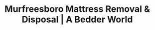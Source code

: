 ---
layout: location.njk
title: "Murfreesboro Mattress Removal & Disposal | A Bedder World"
description: "Professional mattress removal in Murfreesboro, TN. Nashville's premier university town specialists serving MTSU students, faculty, and historic communities. Next-day service "
permalink: "/mattress-removal/tennessee/nashville/murfreesboro/"
city: "Murfreesboro"
state: "Tennessee"
stateAbbr: "TN"
stateSlug: "tennessee"
parentMetro: "Nashville"
tier: 2
coordinates: 
  lat: 35.8456
  lng: -86.3903
pricing:
  startingPrice: 125
  single: 125
  queen: 155
  king: 180
  boxSpring: 30
zipCodes: ["37127", "37128", "37129", "37130", "37132"]
neighborhoods: [
  {
    "name": "MTSU Campus Area",
    "zipCodes": ["37132"]
  },
  {
    "name": "The Avenue",
    "zipCodes": ["37129"]
  },
  {
    "name": "Blackman",
    "zipCodes": ["37127"]
  },
  {
    "name": "Cason Lane Corridor",
    "zipCodes": ["37128"]
  },
  {
    "name": "Gateway Village",
    "zipCodes": ["37129"]
  },
  {
    "name": "Indian Hills",
    "zipCodes": ["37130"]
  },
  {
    "name": "Northfield",
    "zipCodes": ["37129"]
  },
  {
    "name": "Stones River",
    "zipCodes": ["37128"]
  },
  {
    "name": "The Columns",
    "zipCodes": ["37129"]
  },
  {
    "name": "Westlawn",
    "zipCodes": ["37129"]
  },
  {
    "name": "Siegal",
    "zipCodes": ["37130"]
  },
  {
    "name": "Almaville",
    "zipCodes": ["37127"]
  },
  {
    "name": "Fortress Rosecrans Historic District",
    "zipCodes": ["37130"]
  },
  {
    "name": "Medical Center District",
    "zipCodes": ["37129"]
  },
  {
    "name": "Veterans Parkway Corridor",
    "zipCodes": ["37128"]
  }
]
nearbyCities: [
  {
    "name": "Nashville",
    "slug": "nashville",
    "distance": 34,
    "isSuburb": false
  },
  {
    "name": "Franklin",
    "slug": "franklin",
    "distance": 25,
    "isSuburb": true
  },
  {
    "name": "Brentwood",
    "slug": "brentwood",
    "distance": 28,
    "isSuburb": true
  },
  {
    "name": "Smyrna",
    "slug": "smyrna",
    "distance": 20,
    "isSuburb": true
  },
  {
    "name": "La Vergne",
    "slug": "la-vergne",
    "distance": 15,
    "isSuburb": true
  }
]
reviews:
  count: 47
  featured:
    - author: "MTSU Senior Amanda"
      rating: 5
      text: "Perfect timing for graduation move-out. Scheduled online during finals week and they came exactly when promised before I headed home to Memphis."
    - author: "Gateway Village Dad Steve"
      rating: 5
      text: "Super convenient for our family's bedroom upgrade. Team worked around our busy schedule with three kids and got everything done quickly."
    - author: "Blackman Mom Jennifer"
      rating: 4
      text: "Great service during our move to the new development. They understood our timing with school transfers and made it stress-free."
    - author: "Campus Area Student Jake"
      rating: 5
      text: "Way easier than trying to fit a mattress in my car to drive to the dump. Online booking was simple and they showed up right on time."
    - author: "Medical Center Nurse Lisa"
      rating: 5
      text: "Scheduled pickup between my hospital shifts perfectly. Professional crew was respectful and handled our apartment stairs no problem."
    - author: "Historic District Resident Tom"
      rating: 4
      text: "They navigated our older neighborhood streets easily and were careful with our Civil War era home's narrow doorways."

pageContent:
  heroDescription: "Next-day mattress pickup throughout Murfreesboro, Nashville's premier university town. We serve MTSU students, faculty, and historic communities. Over 1 million mattresses recycled nationwide - book online in 60 seconds."

  aboutService: "Our Murfreesboro mattress removal service delivers next-day pickup with specialized expertise from over 1 million mattresses recycled nationwide. We excel at serving Tennessee's 6th largest city, where Middle Tennessee State University's 20,000+ students create unique seasonal disposal needs alongside rapid community growth that's added 50,000+ residents since 2000. Our team understands the distinct timing requirements of MTSU students during semester transitions and graduation periods, coordinates with academic calendar move-in/move-out cycles, and manages the logistics of serving both campus-area student housing and established family neighborhoods throughout this historic community. We navigate Murfreesboro's blend of university life and Civil War heritage efficiently, coordinate with student housing protocols and growing suburban developments, handle both historic Stones River areas and modern Gateway Village communities, and work seamlessly throughout this rapidly expanding Nashville suburb. From student apartments near campus to family homes in new developments like The Avenue, we eliminate Rutherford County disposal complications while providing proper recycling that supports the environmental stewardship values important to this university community."

  serviceAreasIntro: "Professional mattress pickup throughout Murfreesboro's diverse neighborhoods, from MTSU campus areas to historic districts and rapidly growing suburban developments:"

  regulationsCompliance: "Rutherford County requires residents to transport mattresses to the Convenience Center on Old Nashville Highway with fees of $5 per mattress, operating Tuesday through Saturday with limited hours. The academic calendar creates peak demand when 20,000+ MTSU students need disposal services during May graduation and August move-in periods. University housing has specific large item disposal protocols, while the city's rapid growth has strained county facility capacity. Our service eliminates these university town complications with flexible pickup scheduling that works around semester transitions, accommodates academic calendar timing needs, handles peak demand periods efficiently, and provides comprehensive coverage throughout Murfreesboro's expanding community."

  environmentalImpact: "Our Murfreesboro service diverts 80% of mattress materials from regional landfills through certified Southeast recycling facilities. After serving MTSU students, faculty, and the broader university community, we've recycled 4,270 mattresses (170,800 pounds) supporting environmental stewardship values that align with Middle Tennessee State University's sustainability initiatives. This regional processing reduces transport emissions while creating jobs that serve Murfreesboro's education-driven economy including university operations, healthcare, and the service sector. Residents contribute to sustainability programs that reflect the environmental research and innovation happening at MTSU, supporting the university's commitment to sustainable practices that benefit this rapidly growing Nashville suburb."

  howItWorksScheduling: "Student and family-friendly scheduling with easy online booking throughout Murfreesboro. We coordinate around MTSU semester transitions, accommodate busy family schedules in growing neighborhoods, work with university housing requirements, and provide reliable service that meets this premier university town's expectations."

  howItWorksService: "Our team specializes in Murfreesboro's unique university community and rapid growth patterns. We navigate campus area logistics efficiently, coordinate with student housing protocols, handle seasonal population fluctuations during academic breaks, manage both historic and new development access needs, and provide quality service throughout this expanding Nashville suburb."

  howItWorksDisposal: "Licensed transport to certified Southeast recycling facilities where materials support regional sustainability initiatives. Steel springs and foam components contribute to the circular economy while supporting Murfreesboro's role as Nashville's premier university town and Tennessee's fastest-growing community, maintaining the environmental innovation values that connect MTSU's sustainability leadership with community environmental responsibility."

  sidebarStats:
    mattressesRemoved: "4270"

localRegulations: "Rutherford County's disposal system creates challenges with facility location on Old Nashville Highway, limited operating hours, and coordination during peak university periods. MTSU students face additional timing conflicts with semester schedules and move-in/move-out cycles when thousands need services simultaneously. Our service streamlines these university town challenges with immediate scheduling that accommodates semester transitions and academic calendar needs, comprehensive coverage throughout Murfreesboro's campus and residential areas, and recycling that exceeds basic county disposal options."

faqs:
  - question: "How quickly can you remove my mattress in Murfreesboro?"
    answer: "We provide next-day pickup throughout Murfreesboro including MTSU campus area, The Avenue, Gateway Village, Blackman, Northfield, and all university and family neighborhoods. Online booking accommodates semester schedules and busy family timing."
    
  - question: "Do you coordinate with MTSU student housing and academic schedules?"
    answer: "Absolutely. We specialize in serving Middle Tennessee State University's 20,000+ students and coordinate with semester transitions, finals periods, graduation timing, and campus housing requirements. Our scheduling works perfectly for move-in, move-out, and academic calendar changes."
    
  - question: "Can you handle peak demand during semester transitions?"
    answer: "Yes, we plan for Murfreesboro's unique seasonal patterns when student population creates high demand periods. We coordinate efficiently during August move-in, May graduation, and winter/summer break transitions when thousands of students need services simultaneously."
    
  - question: "What's included in your Murfreesboro mattress removal service?"
    answer: "Complete university town service includes pickup from student housing, family homes, and apartment complexes, flexible scheduling around academic calendars, coordination with university housing protocols, and eco-friendly disposal through certified Southeast facilities."
    
  - question: "Do you serve MTSU faculty and the broader community?"
    answer: "Definitely. We understand the scheduling needs of university faculty, staff, and the growing residential community. Our service accommodates academic schedules and coordinates with the unique timing requirements of both university and family life in this rapidly expanding city."
    
  - question: "How do you handle Murfreesboro's rapid growth and new developments?"
    answer: "We navigate Murfreesboro's expanding geography efficiently, including new developments like The Avenue and Gateway Village, established neighborhoods like Indian Hills, and campus-area communities. Our team understands the city's growth patterns and varied access requirements."
    
  - question: "Can you serve both campus areas and historic districts?"
    answer: "Yes, we provide comprehensive service throughout Murfreesboro including campus-area student housing, historic Stones River neighborhoods near Civil War sites, growing suburban developments, and all areas from Blackman to the Medical Center District."
    
  - question: "What happens to mattresses after pickup in Murfreesboro?"
    answer: "Mattresses go to certified Southeast recycling facilities where 80% of materials including steel springs, foam, and fabric are separated for reuse. This supports environmental stewardship that aligns with MTSU's sustainability initiatives and academic programs, contributing to the environmental innovation values that make Murfreesboro a leader in responsible resource management within Tennessee's university community."
---